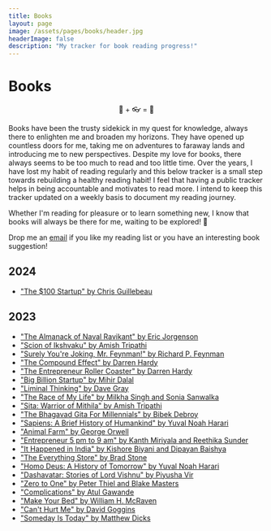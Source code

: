 ```yaml
---
title: Books
layout: page
image: /assets/pages/books/header.jpg
headerImage: false
description: "My tracker for book reading progress!"
---
```

<h1>Books</h1>

<p style="text-align: center">📖 + 👓 = 🤯<p>

<p>Books have been the trusty sidekick in my quest for knowledge, always there to enlighten me and broaden my horizons. They have opened up countless doors for me, taking me on adventures to faraway lands and introducing me to new perspectives. Despite my love for books, there always seems to be too much to read and too little time. Over the years, I have lost my habit of reading regularly and this below tracker is a small step towards rebuilding a healthy reading habit! I feel that having a public tracker helps in being accountable and motivates to read more. I intend to keep this tracker updated on a weekly basis to document my reading journey.</p>

<p>Whether I'm reading for pleasure or to learn something new, I know that books will always be there for me, waiting to be explored! 🙂</p>


<p>Drop me an <a href="mailto:me@sandeepraju.in">email</a> if you like my reading list or you have an interesting book suggestion!</p>

<h2>2024</h2>

<ul>
    <li><a href="https://www.goodreads.com/book/show/12605157-the-100-startup">"The $100 Startup" by Chris Guillebeau</a></li>
</ul>


<h2>2023</h2>

<ul>
    <li><a href="https://www.goodreads.com/book/show/54898389-the-almanack-of-naval-ravikant">"The Almanack of Naval Ravikant" by Eric Jorgenson</a></li>
    <li><a href="https://www.goodreads.com/book/show/24709327-scion-of-ikshvaku">"Scion of Ikshvaku" by Amish Tripathi</a></li>
    <li><a href="https://www.goodreads.com/book/show/35167685-surely-you-re-joking-mr-feynman?ref=nav_sb_ss_1_34">"Surely You're Joking, Mr. Feynman!" by Richard P. Feynman</a></li>
    <li><a href="https://www.goodreads.com/book/show/9420697-the-compound-effect?ref=nav_sb_ss_1_16">"The Compound Effect" by Darren Hardy</a></li>
    <li><a href="https://www.goodreads.com/book/show/23493360-the-entrepreneur-roller-coaster?ref=nav_sb_ss_1_32">"The Entrepreneur Roller Coaster" by Darren Hardy</a></li>
    <li><a href="https://www.goodreads.com/book/show/52346729-big-billion-startup?ref=nav_sb_ss_4_15">"Big Billion Startup" by Mihir Dalal</a></li>
    <li><a href="https://www.goodreads.com/book/show/30197119-liminal-thinking">"Liminal Thinking" by Dave Gray</a></li>
    <li><a href="https://www.goodreads.com/book/show/18213522-the-race-of-my-life">"The Race of My Life" by Milkha Singh and Sonia Sanwalka</a></li>
    <li><a href="https://www.goodreads.com/book/show/34680719-sita">"Sita: Warrior of Mithila" by Amish Tripathi</a></li>
    <li><a href="https://www.goodreads.com/book/show/55939556-the-bhagavad-gita-for-millennials">"The Bhagavad Gita For Millennials" by Bibek Debroy</a></li>
    <li><a href="https://www.goodreads.com/book/show/23692271-sapiens">"Sapiens: A Brief History of Humankind" by Yuval Noah Harari</a></li>
    <li><a href="https://www.goodreads.com/book/show/170448.Animal_Farm">"Animal Farm" by George Orwell</a></li>
    <li><a href="https://www.goodreads.com/en/book/show/17834729">"Entrepreneur 5 pm to 9 am" by Kanth Miriyala and Reethika Sunder</a></li>
    <li><a href="https://www.goodreads.com/book/show/20764935-it-happened-in-india">"It Happened in India" by Kishore Biyani and Dipayan Baishya</a></li>
    <li><a href="https://www.goodreads.com/en/book/show/17660462">"The Everything Store" by Brad Stone</a></li>
    <li><a href="https://www.goodreads.com/book/show/31138556-homo-deus">"Homo Deus: A History of Tomorrow" by Yuval Noah Harari</a></li>
    <li><a href="https://www.goodreads.com/book/show/50322905-dashavatar">"Dashavatar: Stories of Lord Vishnu" by Piyusha Vir</a></li>
    <li><a href="https://www.goodreads.com/book/show/22047640-zero-to-one">"Zero to One" by Peter Thiel and Blake Masters</a></li>
    <li><a href="https://www.goodreads.com/book/show/4477.Complications">"Complications" by Atul Gawande</a></li>
    <li><a href="https://www.goodreads.com/book/show/31423133-make-your-bed">"Make Your Bed" by William H. McRaven</a></li>
    <li><a href="https://www.goodreads.com/book/show/41721428-can-t-hurt-me">"Can't Hurt Me" by David Goggins</a></li>
    <li><a href="https://www.goodreads.com/book/show/60965575-someday-is-today">"Someday Is Today" by Matthew Dicks</a></li>
</ul>

